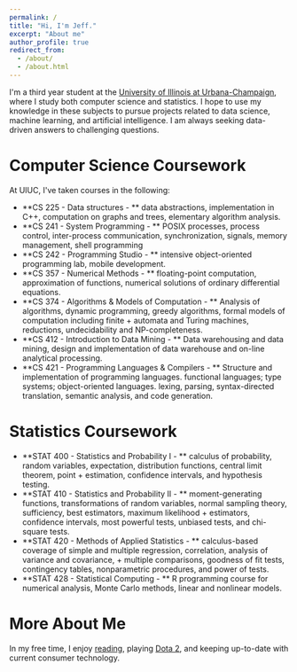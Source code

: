 ```yaml
---
permalink: /
title: "Hi, I'm Jeff."
excerpt: "About me"
author_profile: true
redirect_from: 
  - /about/
  - /about.html
---
```


I'm a third year student at the [University of Illinois at Urbana-Champaign](https://cs.illinois.edu/), where I study both computer science and statistics.  I hope to use my knowledge in these subjects to pursue projects related to data science, machine learning, and artificial intelligence.  I am always seeking data-driven answers to challenging questions.

Computer Science Coursework
======

At UIUC, I've taken courses in the following:

+ **CS 225 - Data structures - ** data abstractions, implementation in C++, computation on graphs and trees, elementary algorithm analysis.
+ **CS 241 - System Programming - ** POSIX processes, process control, inter-process communication, synchronization, signals, memory management, shell programming
+ **CS 242 - Programming Studio - ** intensive object-oriented programming lab, mobile development.
+ **CS 357 - Numerical Methods - ** floating-point computation, approximation of functions, numerical solutions of ordinary differential equations.
+ **CS 374 - Algorithms & Models of Computation - ** Analysis of algorithms, dynamic programming, greedy algorithms, formal models of computation including finite + automata and Turing machines, reductions, undecidability and NP-completeness.
+ **CS 412 - Introduction to Data Mining - ** Data warehousing and data mining, design and implementation of data warehouse and on-line analytical processing.
+ **CS 421 - Programming Languages & Compilers - ** Structure and implementation of programming languages. functional languages; type systems; object-oriented languages.  lexing, parsing, syntax-directed translation, semantic analysis, and code generation.

Statistics Coursework
======

+ **STAT 400 - Statistics and Probability I - ** calculus of probability, random variables, expectation, distribution functions, central limit theorem, point + estimation, confidence intervals, and hypothesis testing.
+ **STAT 410 - Statistics and Probability II - ** moment-generating functions, transformations of random variables, normal sampling theory, sufficiency, best estimators, maximum likelihood + estimators, confidence intervals, most powerful tests, unbiased tests, and chi-square tests.
+ **STAT 420 - Methods of Applied Statistics - ** calculus-based coverage of simple and multiple regression, correlation, analysis of variance and covariance, + multiple comparisons, goodness of fit tests, contingency tables, nonparametric procedures, and power of tests.
+ **STAT 428 - Statistical Computing - ** R programming course for numerical analysis, Monte Carlo methods, linear and nonlinear models.


More About Me
======
In my free time, I enjoy [reading](https://www.gatesnotes.com/About-Bill-Gates/Best-Books-2017), playing [Dota 2](http://blog.dota2.com), and keeping up-to-date with current consumer technology.